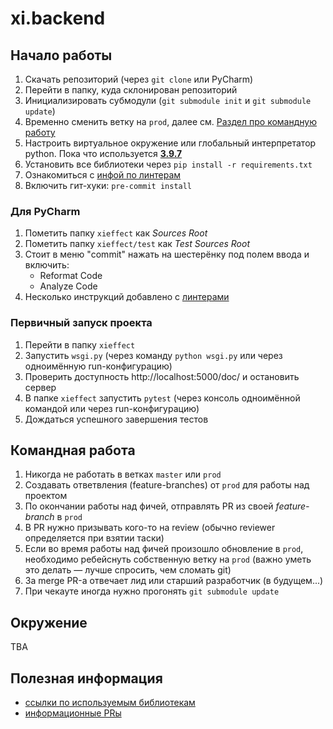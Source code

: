 # xi.backend

## Начало работы
1. Скачать репозиторий (через `git clone` или PyCharm)
2. Перейти в папку, куда склонирован репозиторий
3. Инициализировать субмодули (`git submodule init` и `git submodule update`)
4. Временно сменить ветку на `prod`, далее см. [Раздел про командную работу](#Командная-работа)
5. Настроить виртуальное окружение или глобальный интерпретатор python. Пока что используется [**3.9.7**](https://www.python.org/downloads/release/python-397/)
6. Установить все библиотеки через `pip install -r requirements.txt`
7. Ознакомиться с [инфой по линтерам](https://github.com/xi-effect/xieffect-backend/pull/133)
8. Включить гит-хуки: `pre-commit install`

### Для PyCharm
1. Пометить папку `xieffect` как *Sources Root*
2. Пометить папку `xieffect/test` как *Test Sources Root*
3. Стоит в меню "commit" нажать на шестерёнку под полем ввода и включить:
    - Reformat Code
    - Analyze Code
4. Несколько инструкций добавлено с [линтерами](https://github.com/xi-effect/xieffect-backend/pull/133)

### Первичный запуск проекта
1. Перейти в папку `xieffect`
2. Запустить `wsgi.py` (через команду `python wsgi.py` или через одноимённую run-конфигурацию)
3. Проверить доступность http://localhost:5000/doc/ и остановить сервер
4. В папке `xieffect` запустить `pytest` (через консоль одноимённой командой или через run-конфигурацию)
5. Дождаться успешного завершения тестов

## Командная работа
1. Никогда не работать в ветках `master` или `prod`
2. Создавать ответвления (feature-branches) от `prod` для работы над проектом
3. По окончании работы над фичей, отправлять PR из своей *feature-branch* в `prod`
4. В PR нужно призывать кого-то на review (обычно reviewer определяется при взятии таски)
5. Если во время работы над фичей произошло обновление в `prod`, необходимо ребейснуть собственную ветку на `prod` (важно уметь это делать — лучше спросить, чем сломать git)
6. За merge PR-а отвечает лид или старший разработчик (в будущем...)
7. При чекауте иногда нужно прогонять `git submodule update`

## Окружение
TBA

## Полезная информация
- [ссылки по используемым библиотекам](https://gist.github.com/niqzart/e79643045bcc135aa05def3534ad2338)
- [информационные PRы](https://github.com/xi-effect/xieffect-backend/issues?q=label%3Ainfo-pr)
